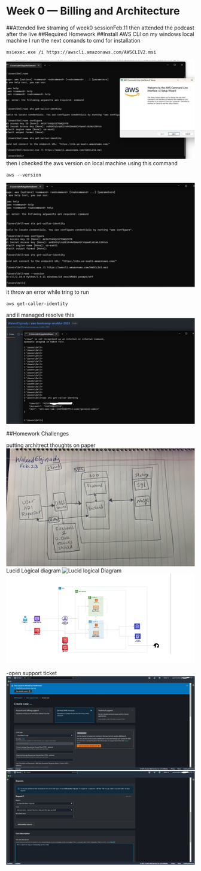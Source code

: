 # Week 0 — Billing and Architecture
##Attended live straming of week0 sessionFeb.11 then attended the podcast after the live
##Required Homework
##Install AWS CLI on my windows local machine
I run the next comands to cmd for installation
```
msiexec.exe /i https://awscli.amazonaws.com/AWSCLIV2.msi
```
![install cli on my local machine](assets/install%20cli%20on%20my%20local%20machine.jpg)
then i checked the aws version on local machine using this command
```
aws --version
```
![checking aws version on local machine](assets/checking-aws%20version%20on%20local%20machine.jpg)
it throw an error while tring to run 
```
aws get-caller-identity
```
and iI managed resolve this
![aws sts get-caller-id](assets/aws%20sts%20get-caller-id.jpg)






##Homework Challenges

putting architrect thoughts on paper
![Arcetict Draft](assets/Conceptual%20Diagram.jpeg)
Lucid Logical diagram 
![Lucid logical Diagram](https://lucid.app/lucidchart/9542bf86-656c-4502-a64e-e54400bfdf8a/edit?viewport_loc=-1416%2C-522%2C3328%2C1582%2C0_0&invitationId=inv_e1dac681-9491-4f4c-8234-09fae21b07fc)
![Lucid Logical Diagram](assets/crudder%20Lucid%20logical%20architect.jpg)

-open support ticket
![subbmitting increase service limit request-01](assets/Open%20support%20service%20limit%20ticket.jpg)
![subbmitting increase service limit request-02](assets/Open%20support%20service%20limit%20ticket-2.jpg)
